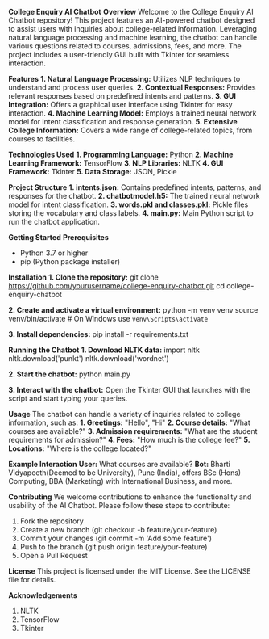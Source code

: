 **College Enquiry AI Chatbot**
**Overview**
Welcome to the College Enquiry AI Chatbot repository! This project features an AI-powered chatbot designed to assist users with inquiries about college-related information. Leveraging natural language processing and machine learning, the chatbot can handle various questions related to courses, admissions, fees, and more. The project includes a user-friendly GUI built with Tkinter for seamless interaction.

**Features**
**1. Natural Language Processing:** Utilizes NLP techniques to understand and process user queries.
**2. Contextual Responses:** Provides relevant responses based on predefined intents and patterns.
**3. GUI Integration:** Offers a graphical user interface using Tkinter for easy interaction.
**4. Machine Learning Model:** Employs a trained neural network model for intent classification and response generation.
**5. Extensive College Information:** Covers a wide range of college-related topics, from courses to facilities.

**Technologies Used**
**1. Programming Language:** Python
**2. Machine Learning Framework:** TensorFlow
**3. NLP Libraries:** NLTK
**4. GUI Framework:** Tkinter
**5. Data Storage:** JSON, Pickle

**Project Structure**
**1. intents.json:** Contains predefined intents, patterns, and responses for the chatbot.
**2. chatbotmodel.h5:** The trained neural network model for intent classification.
**3. words.pkl and classes.pkl:** Pickle files storing the vocabulary and class labels.
**4. main.py:** Main Python script to run the chatbot application.

**Getting Started**
**Prerequisites**
- Python 3.7 or higher
- pip (Python package installer)

**Installation**
**1. Clone the repository:**
git clone https://github.com/yourusername/college-enquiry-chatbot.git
cd college-enquiry-chatbot

**2. Create and activate a virtual environment:**
python -m venv venv
source venv/bin/activate  # On Windows use `venv\Scripts\activate`

**3. Install dependencies:**
pip install -r requirements.txt

**Running the Chatbot**
**1. Download NLTK data:**
import nltk
nltk.download('punkt')
nltk.download('wordnet')

**2. Start the chatbot:**
python main.py

**3. Interact with the chatbot:**
Open the Tkinter GUI that launches with the script and start typing your queries.

**Usage**
The chatbot can handle a variety of inquiries related to college information, such as:
**1. Greetings:** "Hello", "Hi"
**2. Course details:** "What courses are available?"
**3. Admission requirements:** "What are the student requirements for admission?"
**4. Fees:** "How much is the college fee?"
**5. Locations:** "Where is the college located?"

**Example Interaction**
**User:** What courses are available?
**Bot:** Bharti Vidyapeeth(Deemed to be University), Pune (India), offers BSc (Hons) Computing, BBA (Marketing) with International Business, and more.

**Contributing**
We welcome contributions to enhance the functionality and usability of the AI Chatbot. Please follow these steps to contribute:
1. Fork the repository
2. Create a new branch (git checkout -b feature/your-feature)
3. Commit your changes (git commit -m 'Add some feature')
4. Push to the branch (git push origin feature/your-feature)
5. Open a Pull Request

**License**
This project is licensed under the MIT License. See the LICENSE file for details.

**Acknowledgements**
1. NLTK
2. TensorFlow
3. Tkinter
